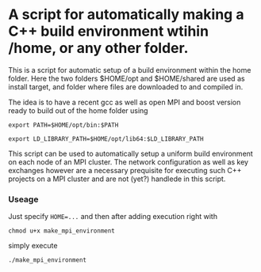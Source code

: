 # A script for automatically making a C++ build environment wtihin /home, or any other folder.

This is a script for automatic setup of a build environment within the home folder. Here the two folders $HOME/opt and $HOME/shared are used as install target, and folder where files are downloaded to and compiled in.

The idea is to have a recent gcc as well as open MPI and boost version ready to build out of the home folder using

`export PATH=$HOME/opt/bin:$PATH`

`export LD_LIBRARY_PATH=$HOME/opt/lib64:$LD_LIBRARY_PATH`


This script can be used to automatically setup a uniform build environment on each node of an MPI cluster.
The network configuration as well as key exchanges however are a necessary prequisite for 
executing such C++ projects on a MPI cluster and are not (yet?) handlede in this script.

### Useage

Just specify `HOME=...`
and then after adding execution right with

  `chmod u+x make_mpi_environment	`
  
simply execute

  `./make_mpi_environment`
